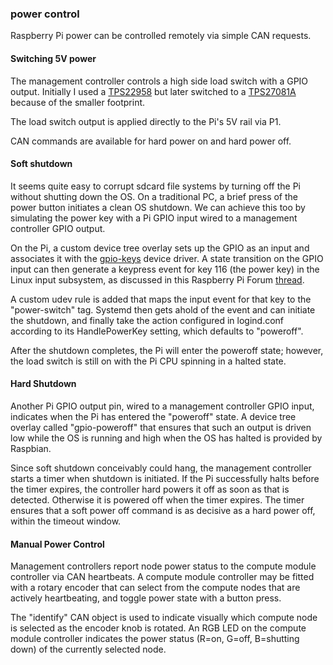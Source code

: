 ### power control

Raspberry Pi power can be controlled remotely via simple CAN requests.

#### Switching 5V power

The management controller controls a high side load switch with
a GPIO output.  Initially I used a
[TPS22958](http://www.ti.com/product/TPS22958)
but later switched to a [TPS27081A](http://www.ti.com/product/TPS27081A)
because of the smaller footprint.

The load switch output is applied directly to the Pi's 5V rail via P1.

CAN commands are available for hard power on and hard power off.

#### Soft shutdown

It seems quite easy to corrupt sdcard file systems by turning off
the Pi without shutting down the OS.  On a traditional PC, a brief
press of the power button initiates a clean OS shutdown.  We can
achieve this too by simulating the power key with a Pi GPIO input
wired to a management controller GPIO output.

On the Pi, a custom device tree overlay sets up the GPIO as an
input and associates it with the
[gpio-keys](https://www.kernel.org/doc/Documentation/devicetree/bindings/input/gpio-keys.txt)
device driver.  A state transition on the GPIO input can then generate
a keypress event for key 116 (the power key) in the Linux input subsystem,
as discussed in this Raspberry Pi Forum
[thread](https://www.raspberrypi.org/forums/viewtopic.php?f=107&t=115394).

A custom udev rule is added that maps the input event for that key to
the "power-switch" tag.  Systemd then gets ahold of the event and can initiate
the shutdown, and finally take the action configured in logind.conf according
to its HandlePowerKey setting, which defaults to "poweroff".

After the shutdown completes, the Pi will enter the poweroff state;
however, the load switch is still on with the Pi CPU spinning in a 
halted state.

#### Hard Shutdown

Another Pi GPIO output pin, wired to a management controller
GPIO input, indicates when the Pi has entered the "poweroff"
state.  A device tree overlay called "gpio-poweroff" that ensures that
such an output is driven low while the OS is running and high when the
OS has halted is provided by Raspbian.

Since soft shutdown conceivably could hang, the management controller starts
a timer when shutdown is initiated.  If the Pi successfully halts
before the timer expires, the controller hard powers it off as soon as
that is detected.  Otherwise it is powered off when the timer expires.
The timer ensures that a soft power off command is as decisive as a
hard power off, within the timeout window.

#### Manual Power Control

Management controllers report node power status to the compute module
controller via CAN heartbeats.  A compute module controller may be
fitted with a rotary encoder that can select from the compute nodes that
are actively heartbeating, and toggle power state with a button press.

The "identify" CAN object is used to indicate visually which compute
node is selected as the encoder knob is rotated.  An RGB LED on the
compute module controller indicates the power status
(R=on, G=off, B=shutting down) of the currently selected node.
